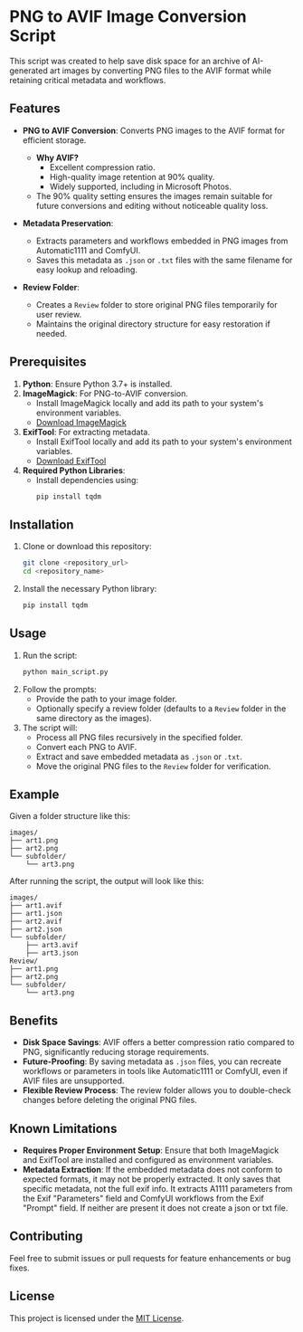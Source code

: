 # PNG to AVIF Image Conversion Script

This script was created to help save disk space for an archive of AI-generated art images by converting PNG files to the AVIF format while retaining critical metadata and workflows.

## Features

- **PNG to AVIF Conversion**: Converts PNG images to the AVIF format for efficient storage.
  - **Why AVIF?**
    - Excellent compression ratio.
    - High-quality image retention at 90% quality.
    - Widely supported, including in Microsoft Photos.
  - The 90% quality setting ensures the images remain suitable for future conversions and editing without noticeable quality loss.

- **Metadata Preservation**:
  - Extracts parameters and workflows embedded in PNG images from Automatic1111 and ComfyUI.
  - Saves this metadata as `.json` or `.txt` files with the same filename for easy lookup and reloading.
 
- **Review Folder**:
  - Creates a `Review` folder to store original PNG files temporarily for user review.
  - Maintains the original directory structure for easy restoration if needed.

## Prerequisites

1. **Python**: Ensure Python 3.7+ is installed.
2. **ImageMagick**: For PNG-to-AVIF conversion.
   - Install ImageMagick locally and add its path to your system's environment variables.
   - [Download ImageMagick](https://imagemagick.org/script/download.php)
3. **ExifTool**: For extracting metadata.
   - Install ExifTool locally and add its path to your system's environment variables.
   - [Download ExifTool](https://exiftool.org/)
4. **Required Python Libraries**:
   - Install dependencies using:
     ```bash
     pip install tqdm
     ```

## Installation

1. Clone or download this repository:
   ```bash
   git clone <repository_url>
   cd <repository_name>
   ```
2. Install the necessary Python library:
   ```bash
   pip install tqdm
   ```

## Usage

1. Run the script:
   ```bash
   python main_script.py
   ```
2. Follow the prompts:
   - Provide the path to your image folder.
   - Optionally specify a review folder (defaults to a `Review` folder in the same directory as the images).
3. The script will:
   - Process all PNG files recursively in the specified folder.
   - Convert each PNG to AVIF.
   - Extract and save embedded metadata as `.json` or `.txt`.
   - Move the original PNG files to the `Review` folder for verification.

## Example

Given a folder structure like this:

```
images/
├── art1.png
├── art2.png
└── subfolder/
    └── art3.png
```

After running the script, the output will look like this:

```
images/
├── art1.avif
├── art1.json
├── art2.avif
├── art2.json
└── subfolder/
    ├── art3.avif
    ├── art3.json
Review/
├── art1.png
├── art2.png
└── subfolder/
    └── art3.png
```

## Benefits

- **Disk Space Savings**: AVIF offers a better compression ratio compared to PNG, significantly reducing storage requirements.
- **Future-Proofing**: By saving metadata as `.json` files, you can recreate workflows or parameters in tools like Automatic1111 or ComfyUI, even if AVIF files are unsupported.
- **Flexible Review Process**: The review folder allows you to double-check changes before deleting the original PNG files.

## Known Limitations

- **Requires Proper Environment Setup**: Ensure that both ImageMagick and ExifTool are installed and configured as environment variables.
- **Metadata Extraction**: If the embedded metadata does not conform to expected formats, it may not be properly extracted. It only saves that specific metadata, not the full exif info. It extracts A1111 parameters from the Exif "Parameters" field and ComfyUI workflows from the Exif "Prompt" field. If neither are present it does not create a json or txt file.

## Contributing

Feel free to submit issues or pull requests for feature enhancements or bug fixes.

## License

This project is licensed under the [MIT License](LICENSE).